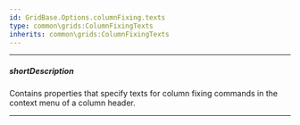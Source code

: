 ```yaml
---
id: GridBase.Options.columnFixing.texts
type: common\grids:ColumnFixingTexts
inherits: common\grids:ColumnFixingTexts
---
```

---
##### shortDescription
Contains properties that specify texts for column fixing commands in the context menu of a column header.

---
